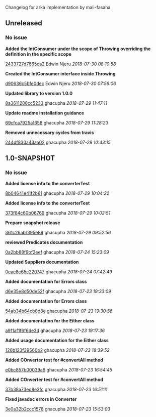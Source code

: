 
Changelog for arka implementation by mali-fasaha

## Unreleased
### No issue

**Added the IntConsumer under the scope of Throwing overriding the definition in the specific scope**


[2433727d7665ca2](https://github.com/mali-fasaha/arka/commit/2433727d7665ca2) Edwin Njeru *2018-07-30 08:10:58*

**Created the IntConsumer interface inside Throwing**


[d90636c5bfe0dec](https://github.com/mali-fasaha/arka/commit/d90636c5bfe0dec) Edwin Njeru *2018-07-30 07:56:06*

**Updated library to version 1.0.0**


[8a3611288cc5233](https://github.com/mali-fasaha/arka/commit/8a3611288cc5233) ghacupha *2018-07-29 11:47:11*

**Update readme installation guidance**


[69cfca7925a1658](https://github.com/mali-fasaha/arka/commit/69cfca7925a1658) ghacupha *2018-07-29 11:28:23*

**Removed unnecessary cycles from travis**


[244df830a43aa02](https://github.com/mali-fasaha/arka/commit/244df830a43aa02) ghacupha *2018-07-29 10:43:15*


## 1.0-SNAPSHOT
### No issue

**Added license info to the converterTest**


[8b04641e41f2b61](https://github.com/mali-fasaha/arka/commit/8b04641e41f2b61) ghacupha *2018-07-29 10:04:22*

**Added license info to the converterTest**


[373f84c60b06769](https://github.com/mali-fasaha/arka/commit/373f84c60b06769) ghacupha *2018-07-29 10:02:51*

**Prepare snapshot release**


[361c26ab1395e89](https://github.com/mali-fasaha/arka/commit/361c26ab1395e89) ghacupha *2018-07-29 09:52:56*

**reviewed Predicates documentation**


[0a2bb88f9bf2eef](https://github.com/mali-fasaha/arka/commit/0a2bb88f9bf2eef) ghacupha *2018-07-24 15:23:09*

**Updated Suppliers documentation**


[0eae8c65c220747](https://github.com/mali-fasaha/arka/commit/0eae8c65c220747) ghacupha *2018-07-24 07:42:49*

**Added documentation for Errors class**


[d6e35e8d50de52f](https://github.com/mali-fasaha/arka/commit/d6e35e8d50de52f) ghacupha *2018-07-23 19:33:09*

**Added documentation for Errors class**


[54ab34b64cb8d8e](https://github.com/mali-fasaha/arka/commit/54ab34b64cb8d8e) ghacupha *2018-07-23 19:30:56*

**Added documentation for the Either class**


[a9f1af1f6f6de3d](https://github.com/mali-fasaha/arka/commit/a9f1af1f6f6de3d) ghacupha *2018-07-23 19:17:36*

**Added usage documentation for the Either class**


[126b123f39560b2](https://github.com/mali-fasaha/arka/commit/126b123f39560b2) ghacupha *2018-07-23 18:39:52*

**Added COnverter test for #convertAll method**


[e0bc857b00039a6](https://github.com/mali-fasaha/arka/commit/e0bc857b00039a6) ghacupha *2018-07-23 16:54:45*

**Added COnverter test for #convertAll method**


[37b38a73ed8e3fc](https://github.com/mali-fasaha/arka/commit/37b38a73ed8e3fc) ghacupha *2018-07-23 16:51:11*

**Fixed javadoc errors in Converter**


[3e0a32b2ccc1578](https://github.com/mali-fasaha/arka/commit/3e0a32b2ccc1578) ghacupha *2018-07-23 15:53:03*



